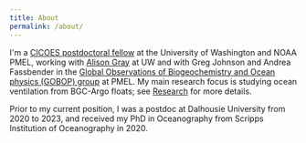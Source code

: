 ```yaml
---
title: About
permalink: /about/
---
```


I'm a [CICOES postdoctoral fellow](https://cicoes.uw.edu/education/postdoc-program/current-postdoctoral-researchers/) at the University of Washington and NOAA PMEL, working with [Alison Gray](https://alisonrgray.com) at UW and with Greg Johnson and Andrea Fassbender in the [Global Observations of Biogeochemistry and Ocean physics (GOBOP) group](https://www.pmel.noaa.gov/gobop) at PMEL. My main research focus is studying ocean ventilation from BGC-Argo floats; see [Research](/research) for more details.

Prior to my current position, I was a postdoc at Dalhousie University from 2020 to 2023, and received my PhD in Oceanography from Scripps Institution of Oceanography in 2020.

